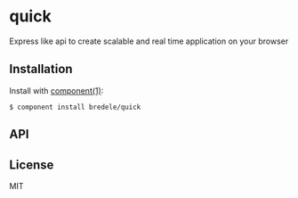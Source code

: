 
# quick

  Express like api to create scalable and real time application on your browser

## Installation

  Install with [component(1)](http://component.io):

    $ component install bredele/quick

## API



## License

  MIT
